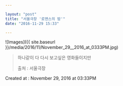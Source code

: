 ```yaml
---

layout: "post"  
title: "서울극장 '로맨스의 밤'"  
date: "2016-11-29 15:33"

---
```


![Images]({{ site.baseurl }}/media/2016/11/November_29__2016_at_0333PM.jpg)

> 하나같이 다 다시 보고싶은 영화들이지만
>
> 출처 : 서울극장

Created at : November 29, 2016 at 03:33PM
